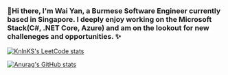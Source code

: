 ### 👋Hi there, I'm Wai Yan, a Burmese Software Engineer currently based in Singapore. I deeply enjoy working on the Microsoft Stack(C#, .NET Core, Azure) and am on the lookout for new challeneges and opportunities. ✨ 

[![KnlnKS's LeetCode stats](https://leetcode-stats-six.vercel.app/?username=zteezy19)](https://github.com/KnlnKS/leetcode-stats)

[![Anurag's GitHub stats](https://github-readme-stats.vercel.app/api?username=zteezy19)](https://github.com/anuraghazra/github-readme-stats)

<!--
**zteezy19/zteezy19** is a ✨ _special_ ✨ repository because its `README.md` (this file) appears on your GitHub profile.

Here are some ideas to get you started:

- 🔭 I’m currently working on ...
- 🌱 I’m currently grinding
- 👯 I’m looking to collaborate on ...
- 🤔 I’m looking for help with ...
- 💬 Ask me about ...
- 📫 How to reach me: ...
- 😄 Pronouns: ...
- ⚡ Fun fact: ...
-->
